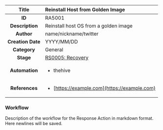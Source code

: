 | Title                       | Reinstall Host from Golden Image         |
|:---------------------------:|:--------------------|
| **ID**                      | RA5001            |
| **Description**             | Reinstall host OS from a golden image   |
| **Author**                  | name/nickname/twitter        |
| **Creation Date**           | YYYY/MM/DD |
| **Category**                | General      |
| **Stage**                   |[RS0005: Recovery](../Response_Stages/RS0005.md)| 
| **Automation** |<ul><li>thehive</li></ul>|
| **References** |<ul><li>[https://example.com](https://example.com)</li></ul>|

### Workflow

Description of the workflow for the Response Action in markdown format.  
Here newlines will be saved.  
